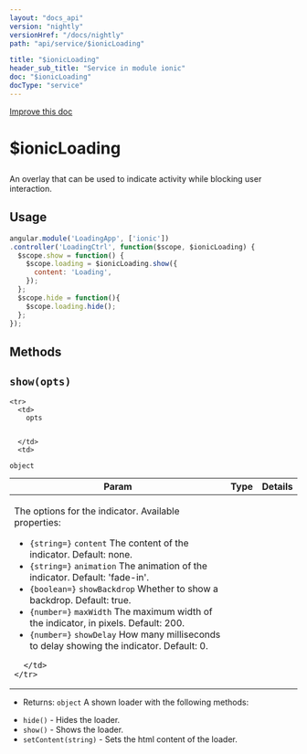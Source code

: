 ```yaml
---
layout: "docs_api"
version: "nightly"
versionHref: "/docs/nightly"
path: "api/service/$ionicLoading"

title: "$ionicLoading"
header_sub_title: "Service in module ionic"
doc: "$ionicLoading"
docType: "service"
---
```


<div class="improve-docs">
  <a href='http://github.com/driftyco/ionic/edit/master/js/ext/angular/src/service/ionicLoading.js#L3'>
    Improve this doc
  </a>
</div>




<h1 class="api-title">

  $ionicLoading



</h1>





An overlay that can be used to indicate activity while blocking user
interaction.









## Usage
```js
angular.module('LoadingApp', ['ionic'])
.controller('LoadingCtrl', function($scope, $ionicLoading) {
  $scope.show = function() {
    $scope.loading = $ionicLoading.show({
      content: 'Loading',
    });
  };
  $scope.hide = function(){
    $scope.loading.hide();
  };
});
```


  

  
## Methods

<div id="show"></div>
<h2>
  <code>show(opts)</code>

</h2>





<table class="table" style="margin:0;">
  <thead>
    <tr>
      <th>Param</th>
      <th>Type</th>
      <th>Details</th>
    </tr>
  </thead>
  <tbody>
    
    <tr>
      <td>
        opts
        
        
      </td>
      <td>
        
  <code>object</code>
      </td>
      <td>
        <p>The options for the indicator. Available properties:</p>
<ul>
<li><code>{string=}</code> <code>content</code> The content of the indicator. Default: none.</li>
<li><code>{string=}</code> <code>animation</code> The animation of the indicator.
Default: &#39;fade-in&#39;.</li>
<li><code>{boolean=}</code> <code>showBackdrop</code> Whether to show a backdrop. Default: true.</li>
<li><code>{number=}</code> <code>maxWidth</code> The maximum width of the indicator, in pixels.
Default: 200.</li>
<li><code>{number=}</code> <code>showDelay</code> How many milliseconds to delay showing the
indicator.  Default: 0.</li>
</ul>

        
      </td>
    </tr>
    
  </tbody>
</table>






* Returns: 
  <code>object</code> A shown loader with the following methods:
 - `hide()` - Hides the loader.
 - `show()` - Shows the loader.
 - `setContent(string)` - Sets the html content of the loader.



  
  






